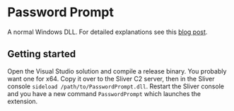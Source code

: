 # Password Prompt 

A normal Windows DLL.
For detailed explanations see this [blog post](https://dominicbreuker.com/post/learning_sliver_c2_10_sideload/).

## Getting started

Open the Visual Studio solution and compile a release binary.
You probably want one for x64.
Copy it over to the Sliver C2 server, then in the Sliver console `sideload /path/to/PasswordPrompt.dll`.
Restart the Sliver console and you have a new command `PasswordPrompt` which launches the extension.
